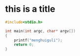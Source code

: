 # this is a title

```c
#include<stdio.h>

int main(int argc, char* argv[])
{
    printf("menghuiguli");
    return 0;
}

```